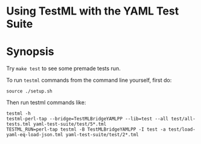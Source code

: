 Using TestML with the YAML Test Suite
=====================================

# Synopsis

Try `make test` to see some premade tests run.

To run `testml` commands from the command line yourself, first do:
```
source ./setup.sh
```

Then run testml commands like:
```
testml -h
testml-perl-tap --bridge=TestMLBridgeYAMLPP --lib=test --all test/all-tests.tml yaml-test-suite/test/5*.tml
TESTML_RUN=perl-tap testml -B TestMLBridgeYAMLPP -I test -a test/load-yaml-eq-load-json.tml yaml-test-suite/test/2*.tml
```

